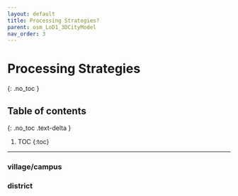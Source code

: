 ```yaml
---
layout: default
title: Processing Strategies?
parent: osm_LoD1_3DCityModel
nav_order: 3
---
```


# Processing Strategies
{: .no_toc }

## Table of contents
{: .no_toc .text-delta }

1. TOC
{:toc}

---

### village/campus

### district
